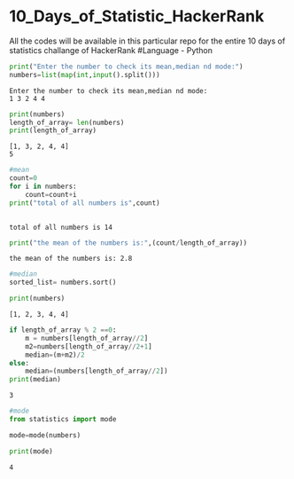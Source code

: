 # 10_Days_of_Statistic_HackerRank
All the codes will be available in this particular repo for the entire 10 days of statistics challange of HackerRank
#Language - Python
```python
print("Enter the number to check its mean,median nd mode:")
numbers=list(map(int,input().split()))
```

    Enter the number to check its mean,median nd mode:
    1 3 2 4 4
    


```python
print(numbers)
length_of_array= len(numbers)
print(length_of_array)
```

    [1, 3, 2, 4, 4]
    5
    


```python
#mean
count=0
for i in numbers:
    count=count+i
print("total of all numbers is",count)
    
```

    total of all numbers is 14
    


```python
print("the mean of the numbers is:",(count/length_of_array))
```

    the mean of the numbers is: 2.8
    


```python
#median
sorted_list= numbers.sort()
```


```python
print(numbers)
```

    [1, 2, 3, 4, 4]
    


```python
if length_of_array % 2 ==0:
    m = numbers[length_of_array//2]
    m2=numbers[length_of_array//2+1]
    median=(m+m2)/2
else:
    median=(numbers[length_of_array//2])
print(median)
```

    3
    


```python
#mode
from statistics import mode
```


```python
mode=mode(numbers)
```


```python
print(mode)
```

    4
    


```python

```

